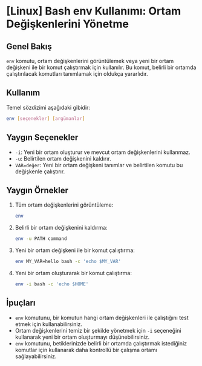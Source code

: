# [Linux] Bash env Kullanımı: Ortam Değişkenlerini Yönetme

## Genel Bakış
`env` komutu, ortam değişkenlerini görüntülemek veya yeni bir ortam değişkeni ile bir komut çalıştırmak için kullanılır. Bu komut, belirli bir ortamda çalıştırılacak komutları tanımlamak için oldukça yararlıdır.

## Kullanım
Temel sözdizimi aşağıdaki gibidir:

```bash
env [seçenekler] [argümanlar]
```

## Yaygın Seçenekler
- `-i`: Yeni bir ortam oluşturur ve mevcut ortam değişkenlerini kullanmaz.
- `-u`: Belirtilen ortam değişkenini kaldırır.
- `VAR=değer`: Yeni bir ortam değişkeni tanımlar ve belirtilen komutu bu değişkenle çalıştırır.

## Yaygın Örnekler

1. Tüm ortam değişkenlerini görüntüleme:
   ```bash
   env
   ```

2. Belirli bir ortam değişkenini kaldırma:
   ```bash
   env -u PATH command
   ```

3. Yeni bir ortam değişkeni ile bir komut çalıştırma:
   ```bash
   env MY_VAR=hello bash -c 'echo $MY_VAR'
   ```

4. Yeni bir ortam oluşturarak bir komut çalıştırma:
   ```bash
   env -i bash -c 'echo $HOME'
   ```

## İpuçları
- `env` komutunu, bir komutun hangi ortam değişkenleri ile çalıştığını test etmek için kullanabilirsiniz.
- Ortam değişkenlerini temiz bir şekilde yönetmek için `-i` seçeneğini kullanarak yeni bir ortam oluşturmayı düşünebilirsiniz.
- `env` komutunu, betiklerinizde belirli bir ortamda çalıştırmak istediğiniz komutlar için kullanarak daha kontrollü bir çalışma ortamı sağlayabilirsiniz.
